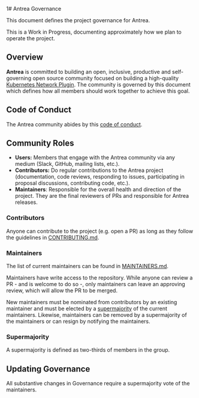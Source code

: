 1# Antrea Governance

This document defines the project governance for Antrea.

This is a Work in Progress, documenting approximately how we plan to operate the
project.

## Overview

**Antrea** is committed to building an open, inclusive, productive and
self-governing open source community focused on building a high-quality
[Kubernetes Network
Plugin](https://kubernetes.io/docs/concepts/extend-kubernetes/compute-storage-net/network-plugins/). The
community is governed by this document which defines how all members should work
together to achieve this goal.

## Code of Conduct

The Antrea community abides by this [code of conduct](CODE_OF_CONDUCT.md).

## Community Roles

* **Users:** Members that engage with the Antrea community via any medium
  (Slack, GitHub, mailing lists, etc.).
* **Contributors:** Do regular contributions to the Antrea project
  (documentation, code reviews, responding to issues, participating in proposal
  discussions, contributing code, etc.).
* **Maintainers**: Responsible for the overall health and direction of the
  project. They are the final reviewers of PRs and responsible for Antrea
  releases.

### Contributors

Anyone can contribute to the project (e.g. open a PR) as long as they follow the
guidelines in [CONTRIBUTING.md](CONTRIBUTING.md).

### Maintainers

The list of current maintainers can be found in
[MAINTAINERS.md](MAINTAINERS.md).

Maintainers have write access to the repository. While anyone can review a PR -
and is welcome to do so -, only maintainers can leave an approving review, which
will allow the PR to be merged.

New maintainers must be nominated from contributors by an existing maintainer
and must be elected by a [supermajority](#supermajority) of the current
maintainers. Likewise, maintainers can be removed by a supermajority of the
maintainers or can resign by notifying the maintainers.

### Supermajority

A supermajority is defined as two-thirds of members in the group.

## Updating Governance

All substantive changes in Governance require a supermajority vote of the
maintainers.

